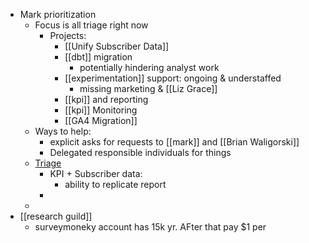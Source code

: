 - Mark prioritization
	- Focus is all triage right now
		- Projects:
			- [[Unify Subscriber Data]]
			- [[dbt]] migration
				- potentially hindering analyst work
			- [[experimentation]] support: ongoing & understaffed
				- missing marketing & [[Liz Grace]]
			- [[kpi]] and reporting
			- [[kpi]] Monitoring
			- [[GA4 Migration]]
	- Ways to help:
		- explicit asks for requests to [[mark]] and [[Brian Waligorski]]
		- Delegated responsible individuals for things
	- [Triage](https://miro.com/app/board/uXjVO7A9Rac=/)
		- KPI + Subscriber data:
			- ability to replicate report
		-
	-
- [[research guild]]
	- surveymoneky account has 15k yr. AFter that pay $1 per